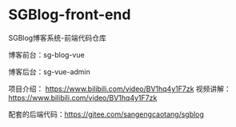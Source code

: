 # SGBlog-front-end
SGBlog博客系统-前端代码仓库

博客前台：sg-blog-vue

博客后台：sg-vue-admin

项目介绍： https://www.bilibili.com/video/BV1hq4y1F7zk 视频讲解：https://www.bilibili.com/video/BV1hq4y1F7zk



配套的后端代码：https://gitee.com/sangengcaotang/sgblog

